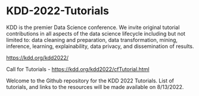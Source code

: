 # KDD-2022-Tutorials
KDD is the premier Data Science conference. We invite original tutorial contributions in all aspects of the data science lifecycle including but not limited to: data cleaning and preparation, data transformation, mining, inference, learning, explainability, data privacy, and dissemination of results.

https://kdd.org/kdd2022/

Call for Tutorials - https://kdd.org/kdd2022/cfTutorial.html

Welcome to the Github repository for the KDD 2022 Tutorials.
List of tutorials, and links to the resources will be made available on 8/13/2022.
